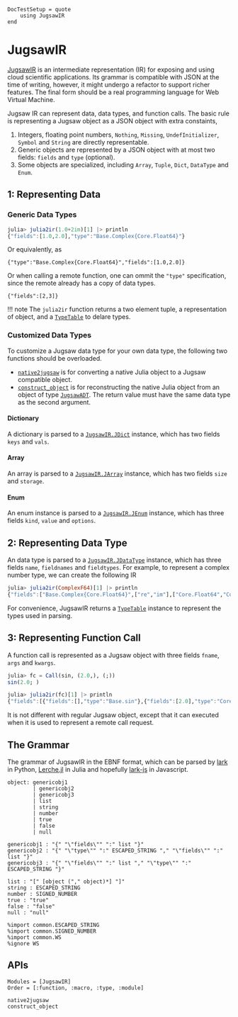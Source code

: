 ```@meta
DocTestSetup = quote
    using JugsawIR
end 
```

# JugsawIR

[JugsawIR](@ref) is an intermediate representation (IR) for exposing and using cloud scientific applications.
Its grammar is compatible with JSON at the time of writing, however, it might undergo a refactor to support richer features.
The final form should be a real programming language for Web Virtual Machine.

Jugsaw IR can represent data, data types, and function calls.
The basic rule is representing a Jugsaw object as a JSON object with extra constaints,
1. Integers, floating point numbers, `Nothing`, `Missing`, `UndefInitializer`, `Symbol` and `String` are directly representable.
2. Generic objects are represented by a JSON object with at most two fields: `fields` and `type` (optional).
3. Some objects are specialized, including `Array`, `Tuple`, `Dict`, `DataType` and `Enum`.

## 1: Representing Data
### Generic Data Types
```julia
julia> julia2ir(1.0+2im)[1] |> println
{"fields":[1.0,2.0],"type":"Base.Complex{Core.Float64}"}
```
Or equivalently, as
```jugsawir
{"type":"Base.Complex{Core.Float64}","fields":[1.0,2.0]}
```

Or when calling a remote function, one can ommit the `"type"` specification, since the remote already has a copy of data types.
```jugsawir
{"fields":[2,3]}
```

!!! note
    The `julia2ir` function returns a two element tuple, a representation of object, and a [`TypeTable`](@ref) to delare types.

### Customized Data Types

To customize a Jugsaw data type for your own data type, the following two functions should be overloaded.
* [`native2jugsaw`](@ref) is for converting a native Julia object to a Jugsaw compatible object.
* [`construct_object`](@ref) is for reconstructing the native Julia object from an object of type [`JugsawADT`](@ref). The return value must have the same data type as the second argument.

#### Dictionary
A dictionary is parsed to a [`JugsawIR.JDict`](@ref) instance, which has two fields `keys` and `vals`.

#### Array
An array is parsed to a [`JugsawIR.JArray`](@ref) instance, which has two fields `size` and `storage`.

#### Enum
An enum instance is parsed to a [`JugsawIR.JEnum`](@ref) instance, which has three fields `kind`, `value` and `options`.

## 2: Representing Data Type
An data type is parsed to a [`JugsawIR.JDataType`](@ref) instance, which has three fields `name`, `fieldnames` and `fieldtypes`.
For example, to represent a complex number type, we can create the following IR

```julia
julia> julia2ir(ComplexF64)[1] |> println
{"fields":["Base.Complex{Core.Float64}",["re","im"],["Core.Float64","Core.Float64"]],"type":"JugsawIR.JDataType"}
```

For convenience, JugsawIR returns a [`TypeTable`](@ref) instance to represent the types used in parsing.

## 3: Representing Function Call
A function call is represented as a Jugsaw object with three fields `fname`, `args` and `kwargs`.
```julia
julia> fc = Call(sin, (2.0,), (;))
sin(2.0; )

julia> julia2ir(fc)[1] |> println
{"fields":[{"fields":[],"type":"Base.sin"},{"fields":[2.0],"type":"Core.Tuple{Core.Float64}"},{"fields":[],"type":"Core.NamedTuple{(), Core.Tuple{}}"}],"type":"JugsawIR.Call{Base.sin, Core.Tuple{Core.Float64}, Core.NamedTuple{(), Core.Tuple{}}}"}
```

It is not different with regular Jugsaw object, except that it can executed when it is used to represent a remote call request.

## The Grammar
The grammar of JugsawIR in the EBNF format, which can be parsed by [lark](https://lark-parser.readthedocs.io/en/latest/) in Python,
[Lerche.jl](https://github.com/jamesrhester/Lerche.jl) in Julia and hopefully [lark-js](https://pypi.org/project/lark-js/) in Javascript.

```
object: genericobj1
        | genericobj2
        | genericobj3
        | list
        | string
        | number
        | true
        | false
        | null

genericobj1 : "{" "\"fields\"" ":" list "}"
genericobj2 : "{" "\"type\"" ":" ESCAPED_STRING "," "\"fields\"" ":" list "}"
genericobj3 : "{" "\"fields\"" ":" list "," "\"type\"" ":" ESCAPED_STRING "}"

list : "[" [object ("," object)*] "]"
string : ESCAPED_STRING
number : SIGNED_NUMBER
true : "true"
false : "false"
null : "null"

%import common.ESCAPED_STRING
%import common.SIGNED_NUMBER
%import common.WS
%ignore WS
```

## APIs

```@autodocs
Modules = [JugsawIR]
Order = [:function, :macro, :type, :module]
```

```@docs
native2jugsaw
construct_object
```